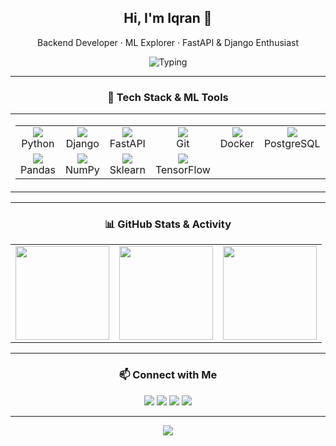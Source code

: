 <!-- HEADER -->
<h2 align="center">Hi, I'm Iqran 👋</h2>
<p align="center">
  Backend Developer · ML Explorer · FastAPI & Django Enthusiast  
</p>
<p align="center">
  <img src="https://readme-typing-svg.herokuapp.com?font=Fira+Code&duration=3000&pause=500&color=F78C6C&center=true&vCenter=true&width=400&lines=Always+Learning+New+Things;Love+Clean+Code;Open+to+Collaboration!" alt="Typing" />
</p>

---

<!-- GRID: TECH & ML STACK -->
<h3 align="center">🧠 Tech Stack & ML Tools</h3>

<table align="center">
  <tr>
    <td>
      <table>
          <tr>
    <td align="center"><img src="https://skillicons.dev/icons?i=python" /><br>Python</td>
    <td align="center"><img src="https://skillicons.dev/icons?i=django" /><br>Django</td>
    <td align="center"><img src="https://skillicons.dev/icons?i=fastapi" /><br>FastAPI</td>
    <td align="center"><img src="https://skillicons.dev/icons?i=git" /><br>Git</td>
    <td align="center"><img src="https://skillicons.dev/icons?i=docker" /><br>Docker</td>
    <td align="center"><img src="https://skillicons.dev/icons?i=postgres" /><br>PostgreSQL</td>
    <td align="center"><img src="https://skillicons.dev/icons?i=mysql" /><br>MySQL</td>
  </tr>
          <tr>
    <td align="center"><img src="https://skillicons.dev/icons?i=pandas" /><br>Pandas</td>
    <td align="center"><img src="https://skillicons.dev/icons?i=numpy" /><br>NumPy</td>
    <td align="center"><img src="https://skillicons.dev/icons?i=scikitlearn" /><br>Sklearn</td>
    <td align="center"><img src="https://skillicons.dev/icons?i=tensorflow" /><br>TensorFlow</td>
    <td colspan="3"></td>
  </tr>
      </table>
  </td>
    <td>
        <div align="center">
    <img src="https://github-readme-activity-graph.vercel.app/graph?username=iqrannwl&theme=github-compact&hide_border=true" width="100%"/>
  </div>
    </td>
  </tr>

</table>

---

<!-- GRID: STATS & STREAKS -->
<h3 align="center">📊 GitHub Stats & Activity</h3>

<table align="center">
  <tr>
    <td align="center">
      <img src="https://github-readme-stats.vercel.app/api?username=iqrannwl&show_icons=true&theme=radical&hide_border=true&hide_title=true" height="150"/>
    </td>
    <td align="center">
      <img src="https://github-readme-streak-stats.herokuapp.com?user=iqrannwl&theme=radical&hide_border=true" height="150"/>
    </td>
    <td align="center">
      <img src="https://github-profile-trophy.vercel.app/?username=iqrannwl&theme=onedark&margin-w=5&no-bg=true&row=1" height="150"/>
    </td>
  </tr>
</table>

---

<!-- CONTACT -->
<h3 align="center">📫 Connect with Me</h3>

<p align="center">
  <a href="mailto:iqrannwl@gmail.com"><img src="https://img.shields.io/badge/Gmail-D14836?style=flat&logo=gmail&logoColor=white"/></a>
  <a href="https://linkedin.com/in/iqrannwl"><img src="https://img.shields.io/badge/LinkedIn-0077B5?style=flat&logo=linkedin&logoColor=white"/></a>
  <a href="https://leetcode.com/iqrannwl"><img src="https://img.shields.io/badge/LeetCode-FFA116?style=flat&logo=leetcode&logoColor=white"/></a>
  <a href="https://github.com/iqrannwl"><img src="https://img.shields.io/github/followers/iqrannwl?label=Follow&style=flat&logo=github"/></a>
</p>

---

<p align="center">
  <img src="https://capsule-render.vercel.app/api?type=waving&height=60&color=gradient&section=footer"/>
</p>
